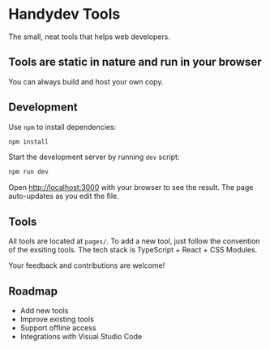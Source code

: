 # Handydev Tools

The small, neat tools that helps web developers.

## Tools are static in nature and run in your browser

You can always build and host your own copy.

## Development

Use `npm` to install dependencies:

```bash
npm install
```

Start the development server by running `dev` script:

```bash
npm run dev
```

Open [http://localhost:3000](http://localhost:3000) with your browser to see the result. The page auto-updates as you edit the file.

## Tools

All tools are located at `pages/`. To add a new tool, just follow the convention of the exsiting tools. The tech stack is TypeScript + React + CSS Modules.

Your feedback and contributions are welcome!

## Roadmap

* Add new tools
* Improve existing tools
* Support offline access
* Integrations with  Visual Studio Code
